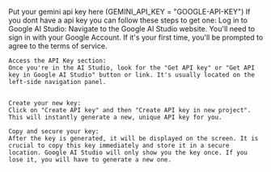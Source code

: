 Put your gemini api key here (GEMINI_API_KEY = "GOOGLE-API-KEY")
If you dont have a api key you can follow these steps to get one:
   Log in to Google AI Studio:
    Navigate to the Google AI Studio website. You'll need to sign in with your Google Account. If it's your first time, you'll be prompted to agree to the terms of service.
    
    
    Access the API Key section:
    Once you're in the AI Studio, look for the "Get API key" or "Get API key in Google AI Studio" button or link. It's usually located on the left-side navigation panel.
    
    
    Create your new key:
    Click on "Create API key" and then "Create API key in new project". This will instantly generate a new, unique API key for you.
    
    Copy and secure your key:
    After the key is generated, it will be displayed on the screen. It is crucial to copy this key immediately and store it in a secure location. Google AI Studio will only show you the key once. If you lose it, you will have to generate a new one.

